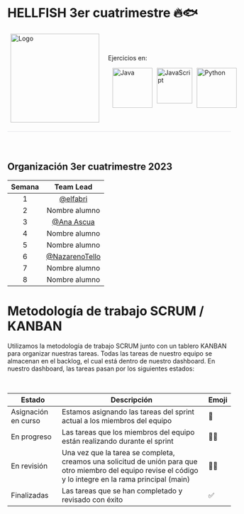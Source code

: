 <h1>HELLFISH 3er cuatrimestre 🔥🐟</h1>

<div style="display: flex; justify-content: center; align-items: center;">
  <a href="https://simpsons.fandom.com/es/wiki/Flying_Hellfish"><img src="https://avatars.githubusercontent.com/t/6707833?s=280&v=4" alt="Logo" width="200" height="200" align="right" hspace="20"></a>
  <div>
    <p>Ejercicios en:</p>
    <div style="display: flex; justify-content: center;">
      <a href="https://www.java.com/"><img src="https://cdn.icon-icons.com/icons2/2415/PNG/512/java_original_wordmark_logo_icon_146459.png" alt="Java" width="90" height="90" style="margin-left: 10px;"></a>
      <a href="https://www.javascript.com/"><img src="https://upload.wikimedia.org/wikipedia/commons/thumb/9/99/Unofficial_JavaScript_logo_2.svg/480px-Unofficial_JavaScript_logo_2.svg.png" alt="JavaScript" width="80" height="80" style="margin-left: 10px;"></a>
      <a href="https://www.python.org"><img src="https://miro.medium.com/v2/resize:fit:378/1*y6zvdl68fA-5nd9v-StFMg.png" alt="Python" width="90" height="90" style="margin-left: 10px;"></a>
    </div>
  </div>
</div>



<div style="height:1px; background-color: #e1e4e8; margin-top: 20px; margin-bottom: 20px;"></div>

<br>

<h2>Organización 3er cuatrimestre 2023</h2>

| Semana |    Team Lead  |
| :----: |:----------------:|
|   1    |    [@elfabri](https://github.com/elfabri)    |
|   2    |   Nombre alumno  |
|   3    |   [@Ana Ascua](https://github.com/aniascua)  |
|   4    |   Nombre alumno  |
|   5    |   Nombre alumno  |
|   6    |   [@NazarenoTello](https://github.com/nazarenotello)  |
|   7    |   Nombre alumno  |
|   8    |   Nombre alumno  |

# Metodología de trabajo SCRUM / KANBAN
<p>Utilizamos la metodología de trabajo SCRUM junto con un tablero KANBAN para organizar nuestras tareas. Todas las tareas de nuestro equipo se almacenan en el backlog, el cual está dentro de nuestro dashboard. En nuestro dashboard, las tareas pasan por los siguientes estados:</p>
<br>


| Estado               | Descripción                                                                                             | Emoji |
|---------------------|---------------------------------------------------------------------------------------------------------|-------|
| Asignación en curso | Estamos asignando las tareas del sprint actual a los miembros del equipo                                | 🎯    |
| En progreso         | Las tareas que los miembros del equipo están realizando durante el sprint                                | 🏃‍♂️   |
| En revisión         | Una vez que la tarea se completa, creamos una solicitud de unión para que otro miembro del equipo revise el código y lo integre en la rama principal (main) | 🕵️‍♀️ |
| Finalizadas          | Las tareas que se han completado y revisado con éxito                                                   | ✅    |


<br>
